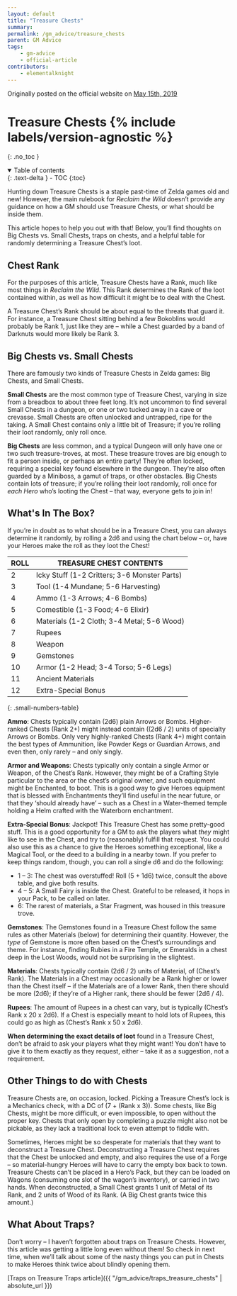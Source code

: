 ```yaml
---
layout: default
title: "Treasure Chests"
summary:
permalink: /gm_advice/treasure_chests
parent: GM Advice
tags:
    - gm-advice
    - official-article
contributors:
    - elementalknight
---
```


Originally posted on the official website on [May 15th, 2019](https://reclaimthewild.net/index.php/2019/05/15/post-idea-treasure-chests/)

# Treasure Chests {% include labels/version-agnostic %}
{: .no_toc }

<details open markdown="block">
  <summary>
    Table of contents
  </summary>
  {: .text-delta }
- TOC
{:toc}
</details>

Hunting down Treasure Chests is a staple past-time of Zelda games old and new! However, the main rulebook for *Reclaim the Wild* doesn’t provide any guidance on how a GM should use Treasure Chests, or what should be inside them.

This article hopes to help you out with that! Below, you’ll find thoughts on Big Chests vs. Small Chests, traps on chests, and a helpful table for randomly determining a Treasure Chest’s loot.

## Chest Rank

For the purposes of this article, Treasure Chests have a Rank, much like most things in *Reclaim the Wild*. This Rank determines the Rank of the loot contained within, as well as how difficult it might be to deal with the Chest.

A Treasure Chest’s Rank should be about equal to the threats that guard it. For instance, a Treasure Chest sitting behind a few Bokoblins would probably be Rank 1, just like they are – while a Chest guarded by a band of Darknuts would more likely be Rank 3.

## Big Chests vs. Small Chests

There are famously two kinds of Treasure Chests in Zelda games: Big Chests, and Small Chests.

**Small Chests** are the most common type of Treasure Chest, varying in size from a breadbox to about three feet long. It’s not uncommon to find several Small Chests in a dungeon, or one or two tucked away in a cave or crevasse. Small Chests are often unlocked and untrapped, ripe for the taking. A Small Chest contains only a little bit of Treasure; if you’re rolling their loot randomly, only roll once.

**Big Chests** are less common, and a typical Dungeon will only have one or two such treasure-troves, at most. These treasure troves are big enough to fit a person inside, or perhaps an entire party! They’re often locked, requiring a special key found elsewhere in the dungeon. They’re also often guarded by a Miniboss, a gamut of traps, or other obstacles. Big Chests contain lots of treasure; if you’re rolling their loot randomly, roll once for *each Hero* who’s looting the Chest – that way, everyone gets to join in!

## What's In The Box?

If you’re in doubt as to what should be in a Treasure Chest, you can always determine it randomly, by rolling a 2d6 and using the chart below – or, have your Heroes make the roll as they loot the Chest!

| ROLL | TREASURE CHEST CONTENTS                      |
|------|----------------------------------------------|
| 2    | Icky Stuff (1-2 Critters; 3-6 Monster Parts) |
| 3    | Tool (1-4 Mundane; 5-6 Harvesting)           |
| 4    | Ammo (1-3 Arrows; 4-6 Bombs)                 |
| 5    | Comestible (1-3 Food; 4-6 Elixir)            |
| 6    | Materials (1-2 Cloth; 3-4 Metal; 5-6 Wood)   |
| 7    | Rupees                                       |
| 8    | Weapon                                       |
| 9    | Gemstones                                    |
| 10   | Armor (1-2 Head; 3-4 Torso; 5-6 Legs)        |
| 11   | Ancient Materials                            |
| 12   | Extra-Special Bonus                          |
{: .small-numbers-table}

**Ammo**: Chests typically contain (2d6) plain Arrows or Bombs. Higher-ranked Chests (Rank 2+) might instead contain ((2d6 / 2) units of specialty Arrows or Bombs. Only very highly-ranked Chests (Rank 4+) might contain the best types of Ammunition, like Powder Kegs or Guardian Arrows, and even then, only rarely – and only singly.

**Armor and Weapons**: Chests typically only contain a single Armor or Weapon, of the Chest’s Rank. However, they might be of a Crafting Style particular to the area or the chest’s original owner, and such equipment might be Enchanted, to boot. This is a good way to give Heroes equipment that is blessed with Enchantments they’ll find useful in the near future, or that they ‘should already have’ – such as a Chest in a Water-themed temple holding a Helm crafted with the Waterborn enchantment.

**Extra-Special Bonus**: Jackpot! This Treasure Chest has some pretty-good stuff. This is a good opportunity for a GM to ask the players what *they* might like to see in the Chest, and try to (reasonably) fulfill that request. You could also use this as a chance to give the Heroes something exceptional, like a Magical Tool, or the deed to a building in a nearby town. If you prefer to keep things random, though, you can roll a single d6 and do the following:

* 1 – 3: The chest was overstuffed! Roll (5 + 1d6) twice, consult the above table, and give both results.
* 4 – 5: A Small Fairy is inside the Chest. Grateful to be released, it hops in your Pack, to be called on later.
* 6: The rarest of materials, a Star Fragment, was housed in this treasure trove.

**Gemstones**: The Gemstones found in a Treasure Chest follow the same rules as other Materials (below) for determining their quantity. However, the *type* of Gemstone is more often based on the Chest’s surroundings and theme. For instance, finding Rubies in a Fire Temple, or Emeralds in a chest deep in the Lost Woods, would not be surprising in the slightest.

**Materials**: Chests typically contain (2d6 / 2) units of Material, of (Chest’s Rank). The Materials in a Chest may occasionally be a Rank higher or lower than the Chest itself – if the Materials are of a lower Rank, then there should be more (2d6); if they’re of a Higher rank, there should be fewer (2d6 / 4).

**Rupees**: The amount of Rupees in a chest can vary, but is typically (Chest’s Rank x 20 x 2d6). If a Chest is especially meant to hold lots of Rupees, this could go as high as (Chest’s Rank x 50 x 2d6).

**When determining the exact details of loot** found in a Treasure Chest, don’t be afraid to ask your players what they might want! You don’t have to give it to them exactly as they request, either – take it as a suggestion, not a requirement.

## Other Things to do with Chests

Treasure Chests are, on occasion, locked. Picking a Treasure Chest’s lock is a Mechanics check, with a DC of (7 + (Rank x 3)). Some chests, like Big Chests, might be more difficult, or even impossible, to open without the proper key. Chests that only open by completing a puzzle might also not be pickable, as they lack a traditional lock to even attempt to fiddle with.

Sometimes, Heroes might be so desperate for materials that they want to deconstruct a Treasure Chest. Deconstructing a Treasure Chest requires that the Chest be unlocked and empty, and also requires the use of a Forge – so material-hungry Heroes will have to carry the empty box back to town. Treasure Chests can’t be placed in a Hero’s Pack, but they can be loaded on Wagons (consuming one slot of the wagon’s inventory), or carried in two hands. When deconstructed, a Small Chest grants 1 unit of Metal of its Rank, and 2 units of Wood of its Rank. (A Big Chest grants twice this amount.)

## What About Traps?

Don’t worry – I haven’t forgotten about traps on Treasure Chests. However, this article was getting a little long even without them! So check in next time, when we’ll talk about some of the nasty things you can put in Chests to make Heroes think twice about blindly opening them.

[Traps on Treasure Traps article]({{ "/gm_advice/traps_treasure_chests" | absolute_url }})
